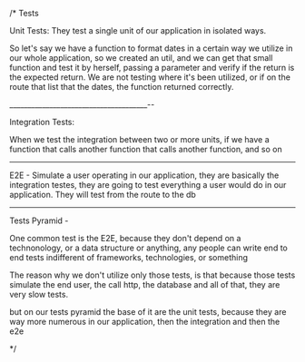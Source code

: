   /*
  Tests
  
  Unit Tests: They test a single unit of our application in isolated ways.

  So let's say we have a function to format dates in a certain way we utilize in our whole application, so we created an
  util, and we can get that small function and test it by herself, passing a parameter and verify if the return is the
  expected return. We are not testing where it's been utilized, or if on the route that list that the dates, the function
  returned correctly.

  ______________________________________--

  Integration Tests: 

  When we test the integration between two or more units, if we have a function that calls another function that calls
  another function, and so on
  
  ____________________________________________

  E2E - Simulate a user operating in our application, they are basically the integration testes, they are going to test
  everything a user would do in our application. They will test from the route to the db
  
  __________________________________________
  
  Tests Pyramid - 

  One common test is the E2E, because they don't depend on a technonology, or a data structure or anything, any people
  can write end to end tests
  indifferent of frameworks, technologies, or something

  The reason why we don't utilize only those tests, is that because those tests simulate the end user, the call http, the database
  and all of that, they are very slow tests.

  but on our tests pyramid the base of it are the unit tests, because they are way more numerous in our application, then the
  integration and then the e2e

  */